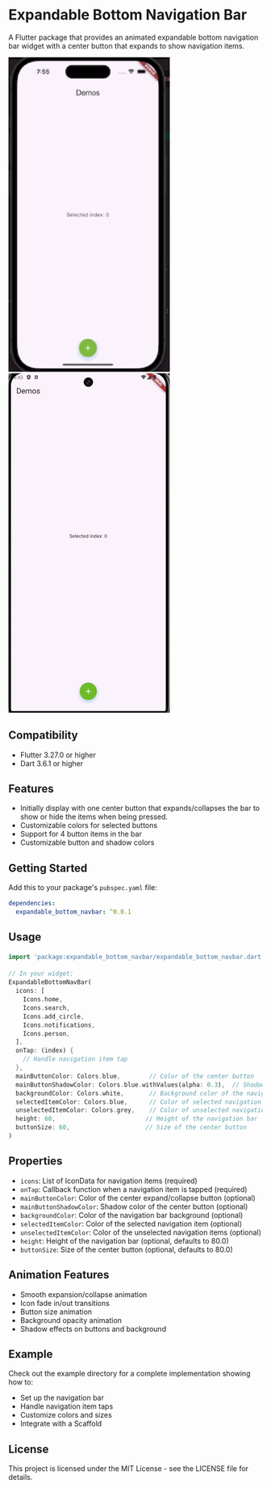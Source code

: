 # Expandable Bottom Navigation Bar

A Flutter package that provides an animated expandable bottom navigation bar widget with a center button that expands to show navigation items.

<img src="demo.gif" width="320"/>
<img src="demo_android.gif" width="320"/>

## Compatibility

- Flutter 3.27.0 or higher
- Dart 3.6.1 or higher

## Features

- Initially display with one center button that expands/collapses the bar to show or hide the items when being pressed.
- Customizable colors for selected buttons
- Support for 4 button items in the bar
- Customizable button and shadow colors

## Getting Started

Add this to your package's `pubspec.yaml` file:

```yaml
dependencies:
  expandable_bottom_navbar: ^0.0.1
```

## Usage

```dart
import 'package:expandable_bottom_navbar/expandable_bottom_navbar.dart';

// In your widget:
ExpandableBottomNavBar(
  icons: [
    Icons.home,
    Icons.search,
    Icons.add_circle,
    Icons.notifications,
    Icons.person,
  ],
  onTap: (index) {
    // Handle navigation item tap
  },
  mainButtonColor: Colors.blue,        // Color of the center button
  mainButtonShadowColor: Colors.blue.withValues(alpha: 0.3),  // Shadow color of center button
  backgroundColor: Colors.white,       // Background color of the navigation bar
  selectedItemColor: Colors.blue,      // Color of selected navigation items
  unselectedItemColor: Colors.grey,    // Color of unselected navigation items
  height: 60,                         // Height of the navigation bar
  buttonSize: 60,                     // Size of the center button
)
```

## Properties

- `icons`: List of IconData for navigation items (required)
- `onTap`: Callback function when a navigation item is tapped (required)
- `mainButtonColor`: Color of the center expand/collapse button (optional)
- `mainButtonShadowColor`: Shadow color of the center button (optional)
- `backgroundColor`: Color of the navigation bar background (optional)
- `selectedItemColor`: Color of the selected navigation item (optional)
- `unselectedItemColor`: Color of the unselected navigation items (optional)
- `height`: Height of the navigation bar (optional, defaults to 80.0)
- `buttonSize`: Size of the center button (optional, defaults to 80.0)

## Animation Features

- Smooth expansion/collapse animation
- Icon fade in/out transitions
- Button size animation
- Background opacity animation
- Shadow effects on buttons and background

## Example

Check out the example directory for a complete implementation showing how to:
- Set up the navigation bar
- Handle navigation item taps
- Customize colors and sizes
- Integrate with a Scaffold

## License

This project is licensed under the MIT License - see the LICENSE file for details.
